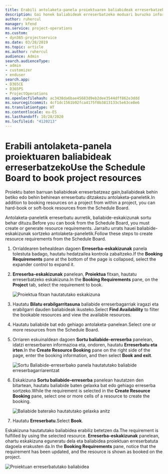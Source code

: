 ```yaml
---
title: Erabili antolaketa-panela proiektuaren baliabideak erreserbatzeko
description: Gai honek baliabideak erreserbatzeko moduari buruzko informazioa eskaintzen du.
author: ruhercul
manager: kfend
ms.service: project-operations
ms.custom:
- dyn365-projectservice
ms.date: 03/28/2019
ms.topic: article
ms.author: ruhercul
audience: Admin
search.audienceType:
- admin
- customizer
- enduser
search.app:
- D365CE
- D365PS
- ProjectOperations
ms.openlocfilehash: ac3438da6bae45683d9eb2dee3544dff862e3ddd
ms.sourcegitcommit: 4cf1dc1561b92fca4175f0b3813133c5e63ce8e6
ms.translationtype: HT
ms.contentlocale: eu-ES
ms.lasthandoff: 10/28/2020
ms.locfileid: "4120213"
---
```

# <a name="use-the-schedule-board-to-book-project-resources"></a><span data-ttu-id="228fa-103">Erabili antolaketa-panela proiektuaren baliabideak erreserbatzeko</span><span class="sxs-lookup"><span data-stu-id="228fa-103">Use the Schedule Board to book project resources</span></span>

<span data-ttu-id="228fa-104">Proiektu baten barruan baliabideak erreserbatzeaz gain,baliabideak behin betiko edo behin behinean erreserbatu ditzakezu antolaketa-paneletik.</span><span class="sxs-lookup"><span data-stu-id="228fa-104">In addition to booking resources on a project from within a project, you can hard-book or soft-book resources from the Schedule Board.</span></span>

<span data-ttu-id="228fa-105">Antolaketa-paneletik erreserbatu aurretik, baliabide-eskakizunak sortu behar dituzu.</span><span class="sxs-lookup"><span data-stu-id="228fa-105">Before you can book from the Schedule Board, you must create or generate resource requirements.</span></span> <span data-ttu-id="228fa-106">Jarraitu urrats hauei baliabide-eskakizunak sortzeko antolaketa-paneletik.</span><span class="sxs-lookup"><span data-stu-id="228fa-106">Follow these steps to create resource requirements from the Schedule Board.</span></span>

1. <span data-ttu-id="228fa-107">Orrialdearen behealdean dagoen **Erreserba-eskakizunak** panela tolestuta badago, hautatu hedatzailea kontrola zabaltzeko.</span><span class="sxs-lookup"><span data-stu-id="228fa-107">If the **Booking Requirements** pane at the bottom of the page is collapsed, select the expander control to expand it.</span></span>
2. <span data-ttu-id="228fa-108">**Erreserba-eskakizunak** panelean, **Proiektua** fitxan, hautatu erreserbatzeko eskakizuna.</span><span class="sxs-lookup"><span data-stu-id="228fa-108">In the **Booking Requirements** pane, on the **Project** tab, select the requirement to book.</span></span>

    ![Proiektua fitxan hautatutako eskakizuna](media/Resource-Management-image73.png)

3. <span data-ttu-id="228fa-110">Hautatu **Bilatu erabilgarritasuna** baliabide erreserbagarriak iragazi eta erabilgarri dauden baliabideak ikusteko.</span><span class="sxs-lookup"><span data-stu-id="228fa-110">Select **Find Availability** to filter the bookable resources and view the available resources.</span></span> 
4. <span data-ttu-id="228fa-111">Hautatu baliabide bat edo gehiago antolaketa-panelean.</span><span class="sxs-lookup"><span data-stu-id="228fa-111">Select one or more resources from the Schedule Board.</span></span> 
5. <span data-ttu-id="228fa-112">Orriaren eskuinaldean dagoen **Sortu baliabide-erreserba** panelean, idatzi erreserbaren informazioa eta, ondoren, hautatu **Erreserbatu eta irten**.</span><span class="sxs-lookup"><span data-stu-id="228fa-112">In the **Create Resource Booking** pane on the right side of the page, enter the booking information, and then select **Book and exit**.</span></span>

    ![Sortu Baliabide-erreserbako panela hautatutako baliabide erreserbagarriarentzat](media/Resource-Management-image74.png)

6. <span data-ttu-id="228fa-114">Eskakizuna **Sortu baliabide-erreserba** panelean hautatzen den bitartean, hautatu baliabide baten gelaxka bat edo gehiago erreserba sortzeko.</span><span class="sxs-lookup"><span data-stu-id="228fa-114">While the requirement is selected in the **Create Resource Booking** pane, select one or more cells of a resource to create the booking.</span></span>

    ![Baliabide baterako hautatutako gelaxka anitz](media/Resource-Management-image75.png)

7. <span data-ttu-id="228fa-116">Hautatu **Erreserbatu**.</span><span class="sxs-lookup"><span data-stu-id="228fa-116">Select **Book**.</span></span>

<span data-ttu-id="228fa-117">Eskakizuna hautatutako baliabidea erabiliz betetzen da.</span><span class="sxs-lookup"><span data-stu-id="228fa-117">The requirement is fulfilled by using the selected resource.</span></span> <span data-ttu-id="228fa-118">**Erreserba-eskakizunak** panelean, ohartu eskakizuna eguneratu dela eta baliabidea proiektuan erreserbatuta dagoela erakusten da.</span><span class="sxs-lookup"><span data-stu-id="228fa-118">In the **Booking Requirements** pane, notice that the requirement has been updated, and the resource is shown as booked on the project.</span></span>

![Proiektuan erreserbatutako baliabidea](media/Resource-Management-image76.png)
